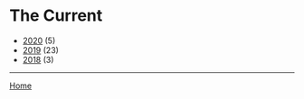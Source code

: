 # The Current

  * [2020](./the-current-2020.md/) (5)
  * [2019](./the-current-2019.md/) (23)
  * [2018](./the-current-2018.md/) (3)
----

[Home](../)
